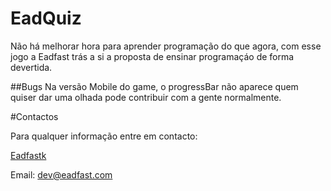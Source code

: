 # EadQuiz
Não há melhorar hora para aprender programação do que agora, com esse jogo a Eadfast trás   a si a proposta de ensinar programaçáo de forma devertida.


##Bugs
Na versão Mobile do game, o progressBar não aparece quem quiser dar uma olhada pode contribuir com a gente normalmente.

#Contactos

Para qualquer informação entre em contacto:


[Eadfastk](www.eadfast.com)

Email: dev@eadfast.com
